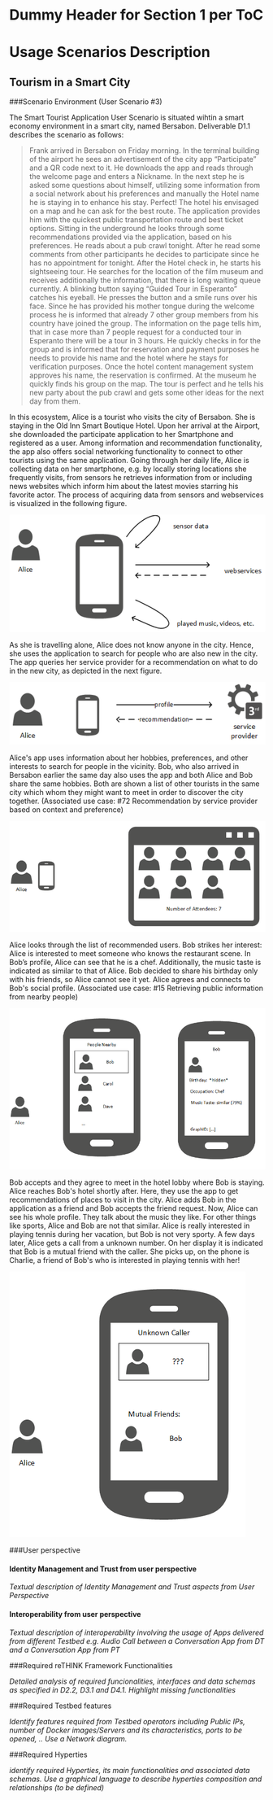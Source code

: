 
Dummy Header for Section 1 per ToC
==================================

Usage Scenarios Description
===========================

Tourism in a Smart City
----------------------------------

###Scenario Environment (User Scenario #3)

The Smart Tourist Application User Scenario is situated wihtin a smart economy environment in a smart city, named Bersabon. Deliverable D1.1 describes the scenario as follows:

> Frank arrived in Bersabon on Friday morning. In the terminal building of the airport he sees an advertisement of the city app “Participate” and a QR code next to it. He downloads the app and reads through the welcome page and enters a Nickname. In the next step he is asked some questions about himself, utilizing some information from a social network about his preferences and manually the Hotel name he is staying in to enhance his stay. Perfect! The hotel his envisaged on a map and he can ask for the best route. The application provides him with the quickest public transportation route and best ticket options. Sitting in the underground he looks through some recommendations provided via the application, based on his preferences. He reads about a pub crawl tonight. After he read some comments from other participants he decides to participate since he has no appointment for tonight. After the Hotel check in, he starts his sightseeing tour. He searches for the location of the film museum and receives additionally the information, that there is long waiting queue currently. A blinking button saying “Guided Tour in Esperanto” catches his eyeball. He presses the button and a smile runs over his face. Since he has provided his mother tongue during the welcome process he is informed that already 7 other group members from his country have joined the group. The information on the page tells him, that in case more than 7 people request for a conducted tour in Esperanto there will be a tour in 3 hours. He quickly checks in for the group and is informed that for reservation and payment purposes he needs to provide his name and the hotel where he stays for verification purposes. Once the hotel content management system approves his name, the reservation is confirmed. At the museum he quickly finds his group on the map. The tour is perfect and he tells his new party about the pub crawl and gets some other ideas for the next day from them.

In this ecosystem, Alice is a tourist who visits the city of Bersabon. She is staying in the Old Inn Smart Boutique Hotel. Upon her arrival at the Airport, she downloaded the participate application to her Smartphone and registered as a user. Among information and recommendation functionality, the app also offers social networking functionality to connect to other tourists using the same application.
Going through her daily life, Alice is collecting data on her smartphone, e.g. by locally storing locations she frequently visits, from sensors he retrieves information from or including news websites which inform him about the latest movies starring his favorite actor. The process of acquiring data from sensors and webservices is visualized in the following figure.

![ContextData](01-ContextData.png)

As she is travelling alone, Alice does not know anyone in the city. Hence, she uses the application to search for people who are also new in the city. The app queries her service provider for a recommendation on what to do in the new city, as depicted in the next figure. 

![RecommendationServiceProvider](02-RecServiceProvider.png)

Alice's app uses information about her hobbies, preferences, and other interests to search for people in the vicinity. Bob, who also arrived in Bersabon earlier the same day also uses the app and both Alice and Bob share the same hobbies. Both are shown a list of other tourists in the same city which whom they might want to meet in order to discover the city together. (Associated use case: #72 Recommendation by service provider based on context and preference)

![PartyScreen](03-PartyScreen.png)

Alice looks through the list of recommended users. Bob strikes her interest: Alice is interested to meet someone who knows the restaurant scene. In Bob’s profile, Alice can see that he is a chef. Additionally, the music taste is indicated as similar to that of Alice. Bob decided to share his birthday only with his friends, so Alice cannot see it yet. Alice agrees and connects to Bob's social profile. (Associated use case: #15 Retrieving public information from nearby people)

![RetrievePublicInformation](05-RetrievePublicInformation.png)

Bob accepts and they agree to meet in the hotel lobby where Bob is staying. Alice reaches Bob's hotel shortly after. Here, they use the app to get recommendations of places to visit in the city.
Alice adds Bob in the application as a friend and Bob accepts the friend request. Now, Alice can see his whole profile. They talk about the music they like. For other things like sports, Alice and Bob are not that similar. Alice is really interested in playing tennis during her vacation, but Bob is not very sporty. A few days later, Alice gets a call from a unknown number. On her display it is indicated that Bob is a mutual friend with the caller. She picks up, on the phone is Charlie, a friend of Bob's who is interested in playing tennis with her!

![RecommendationFriend](06-UnknownCaller.png)

###User perspective
 

#### Identity Management and Trust from user perspective

*Textual description of Identity Management and Trust aspects from User Perspective*

#### Interoperability from user perspective

*Textual description of interoperability involving the usage of Apps delivered from different Testbed e.g. Audio Call between a Conversation App from DT and a Conversation App from PT*

###Required reTHINK Framework Functionalities

*Detailed analysis of required funcionalities, interfaces and data schemas as specified in D2.2, D3.1 and D4.1. Highlight missing functionalities*

###Required Testbed features


*Identify features required from Testbed operators including Public IPs, number of Docker images/Servers and its characteristics, ports to be opened, .. Use a Network diagram.*



###Required Hyperties


*identify required Hyperties, its main functionalities and associated data schemas. Use a graphical language to describe hyperties composition and relationships (to be defined)*



